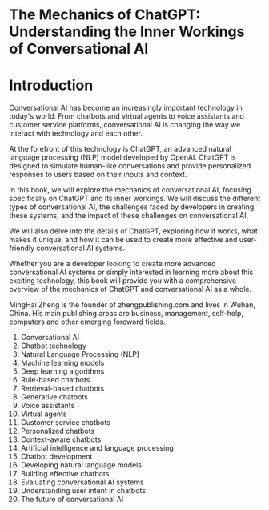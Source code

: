 # The Mechanics of ChatGPT: Understanding the Inner Workings of Conversational AI

# Introduction

Conversational AI has become an increasingly important technology in today's world. From chatbots and virtual agents to voice assistants and customer service platforms, conversational AI is changing the way we interact with technology and each other.

At the forefront of this technology is ChatGPT, an advanced natural language processing (NLP) model developed by OpenAI. ChatGPT is designed to simulate human-like conversations and provide personalized responses to users based on their inputs and context.

In this book, we will explore the mechanics of conversational AI, focusing specifically on ChatGPT and its inner workings. We will discuss the different types of conversational AI, the challenges faced by developers in creating these systems, and the impact of these challenges on conversational AI.

We will also delve into the details of ChatGPT, exploring how it works, what makes it unique, and how it can be used to create more effective and user-friendly conversational AI systems.

Whether you are a developer looking to create more advanced conversational AI systems or simply interested in learning more about this exciting technology, this book will provide you with a comprehensive overview of the mechanics of ChatGPT and conversational AI as a whole.


MingHai Zheng is the founder of zhengpublishing.com and lives in Wuhan, China. His main publishing areas are business, management, self-help, computers and other emerging foreword fields.



1. Conversational AI
2. Chatbot technology
3. Natural Language Processing (NLP)
4. Machine learning models
5. Deep learning algorithms
6. Rule-based chatbots
7. Retrieval-based chatbots
8. Generative chatbots
9. Voice assistants
10. Virtual agents
11. Customer service chatbots
12. Personalized chatbots
13. Context-aware chatbots
14. Artificial intelligence and language processing
15. Chatbot development
16. Developing natural language models
17. Building effective chatbots
18. Evaluating conversational AI systems
19. Understanding user intent in chatbots
20. The future of conversational AI



